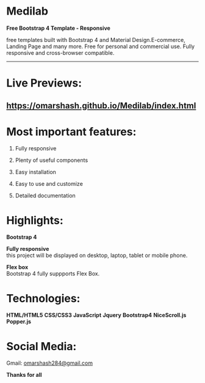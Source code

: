 # Medilab
**Free Bootstrap 4 Template - Responsive**

free templates built with Bootstrap 4 and Material Design.E-commerce, Landing Page and many more. Free for personal and commercial use. Fully responsive and cross-browser compatible.

________

# Live Previews:

## https://omarshash.github.io/Medilab/index.html

# Most important features:

1. Fully responsive

2. Plenty of useful components

3. Easy installation

4. Easy to use and customize

5. Detailed documentation

# Highlights:

**Bootstrap 4**

**Fully responsive**  
this project will be displayed on desktop, laptop, tablet or mobile phone.

**Flex box**  
Bootstrap 4 fully suppports Flex Box.

# Technologies:

**HTML/HTML5**
**CSS/CSS3**
**JavaScript**
**Jquery**
**Bootstrap4**
**NiceScroll.js**
**Popper.js**

# Social Media:  

Gmail: omarshash284@gmail.com

**Thanks for all**
